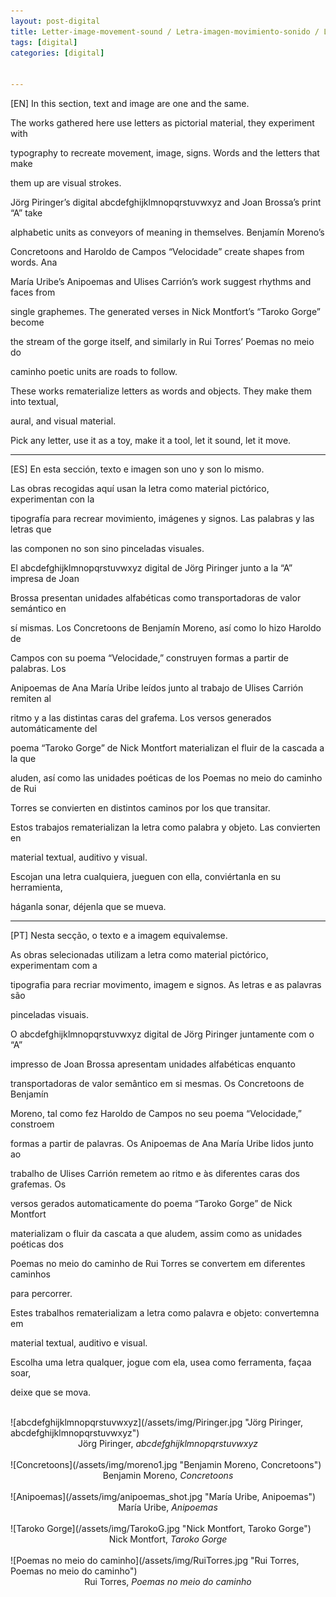 ```yaml
---
layout: post-digital
title: Letter­-image­-movement-­sound / Letra­-imagen­-movimiento­-sonido / Letra-imagem­-movimento­-som
tags: [digital]
categories: [digital]


---
```


[EN] In this section, text and image are one and the same.

The works gathered here use letters as pictorial material, they experiment with

typography to recreate movement, image, signs. Words and the letters that make

them up are visual strokes.

Jörg Piringer’s digital abcdefghijklmnopqrstuvwxyz and Joan Brossa’s print “A” take

alphabetic units as conveyors of meaning in themselves. Benjamín Moreno’s

Concretoons and Haroldo de Campos “Velocidade” create shapes from words. Ana

María Uribe’s Anipoemas and Ulises Carrión’s work suggest rhythms and faces from

single graphemes. The generated verses in Nick Montfort’s “Taroko Gorge” become

the stream of the gorge itself, and similarly in Rui Torres’ Poemas no meio do

caminho poetic units are roads to follow.

These works rematerialize letters as words and objects. They make them into textual,

aural, and visual material.

Pick any letter, use it as a toy, make it a tool, let it sound, let it move.

---

[ES] En esta sección, texto e imagen son uno y son lo mismo.

Las obras recogidas aquí usan la letra como material pictórico, experimentan con la

tipografía para recrear movimiento, imágenes y signos. Las palabras y las letras que

las componen no son sino pinceladas visuales.

El abcdefghijklmnopqrstuvwxyz digital de Jörg Piringer junto a la “A” impresa de Joan

Brossa presentan unidades alfabéticas como transportadoras de valor semántico en

sí mismas. Los Concretoons de Benjamín Moreno, así como lo hizo Haroldo de

Campos con su poema “Velocidade,” construyen formas a partir de palabras. Los

Anipoemas de Ana María Uribe leídos junto al trabajo de Ulises Carrión remiten al

ritmo y a las distintas caras del grafema. Los versos generados automáticamente del

poema “Taroko Gorge” de Nick Montfort materializan el fluir de la cascada a la que

aluden, así como las unidades poéticas de los Poemas no meio do caminho de Rui

Torres se convierten en distintos caminos por los que transitar.

Estos trabajos rematerializan la letra como palabra y objeto. Las convierten en

material textual, auditivo y visual.

Escojan una letra cualquiera, jueguen con ella, conviértanla en su herramienta,

háganla sonar, déjenla que se mueva.

---

[PT] Nesta secção, o texto e a imagem equivalem­se.

As obras selecionadas utilizam a letra como material pictórico, experimentam com a

tipografia para recriar movimento, imagem e signos. As letras e as palavras são

pinceladas visuais.

O abcdefghijklmnopqrstuvwxyz digital de Jörg Piringer juntamente com o “A”

impresso de Joan Brossa apresentam unidades alfabéticas enquanto

transportadoras de valor semântico em si mesmas. Os Concretoons de Benjamín

Moreno, tal como fez Haroldo de Campos no seu poema “Velocidade,” constroem

formas a partir de palavras. Os Anipoemas de Ana María Uribe lidos junto ao

trabalho de Ulises Carrión remetem ao ritmo e às diferentes caras dos grafemas. Os

versos gerados automaticamente do poema “Taroko Gorge” de Nick Montfort

materializam o fluir da cascata a que aludem, assim como as unidades poéticas dos

Poemas no meio do caminho de Rui Torres se convertem em diferentes caminhos

para percorrer.

Estes trabalhos rematerializam a letra como palavra e objeto: convertem­na em

material textual, auditivo e visual.

Escolha uma letra qualquer, jogue com ela, use­a como ferramenta, faça­a soar,

deixe que se mova.

<br/>
![abcdefghijklmnopqrstuvwxyz](/assets/img/Piringer.jpg "Jörg Piringer, abcdefghijklmnopqrstuvwxyz")
<center>Jörg Piringer, <em>abcdefghijklmnopqrstuvwxyz</em></center>
<br/>
![Concretoons](/assets/img/moreno1.jpg "Benjamin Moreno, Concretoons")
<center>Benjamin Moreno, <em>Concretoons</em></center>
<br/>
![Anipoemas](/assets/img/anipoemas_shot.jpg "María Uribe, Anipoemas")
<center>María Uribe, <em>Anipoemas</em></center>
<br/>
![Taroko Gorge](/assets/img/TarokoG.jpg "Nick Montfort, Taroko Gorge")
<center>Nick Montfort, <em>Taroko Gorge</em></center>
<br/>
![Poemas no meio do caminho](/assets/img/RuiTorres.jpg "Rui Torres, Poemas no meio do caminho")
<center>Rui Torres, <em>Poemas no meio do caminho</em></center>
